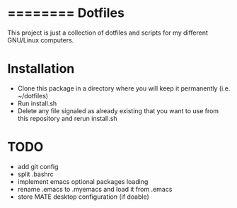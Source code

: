 ========
Dotfiles
========

This project is just a collection of dotfiles and scripts for my different GNU/Linux computers.

Installation
============
 - Clone this package in a directory where you will keep it permanently (i.e. ~/dotfiles)
 - Run install.sh
 - Delete any file signaled as already existing that you want to use from this repository and rerun install.sh

TODO
====
 - add git config
 - split .bashrc
 - implement emacs optional packages loading
 - rename .emacs to .myemacs and load it from .emacs
 - store MATE desktop configuration (if doable)
